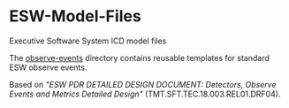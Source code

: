# ESW-Model-Files
Executive Software System ICD model files

The [observe-events](observe-events) directory contains reusable templates for standard ESW observe events.

Based on 
_"ESW PDR DETAILED DESIGN DOCUMENT: Detectors, Observe Events and Metrics Detailed Design"_
(TMT.SFT.TEC.18.003.REL01.DRF04).
